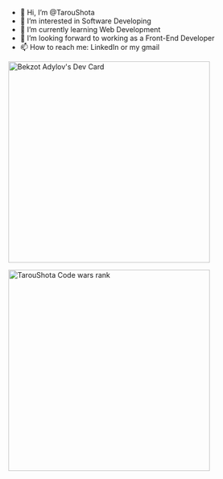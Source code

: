 - 👋 Hi, I’m @TarouShota
- 👀 I’m interested in Software Developing 
- 🌱 I’m currently learning Web Development
- 💞️ I’m looking forward to working as a Front-End Developer
- 📫 How to reach me:
LinkedIn or my gmail

<a href="https://app.daily.dev/TarouShota"><img src="https://api.daily.dev/devcards/0c141037e369426baf9dccf1e0f92439.png?r=rx6" width="400" alt="Bekzot Adylov's Dev Card"/></a>

<a href = #><img src="https://www.codewars.com/users/TarouShota/badges/large?theme=light" width="400" alt ="TarouShota Code wars rank"/></a>
<!---
TarouShota/TarouShota is a ✨ special ✨ repository because its `README.md` (this file) appears on your GitHub profile.
You can click the Preview link to take a look at your changes.
--->
